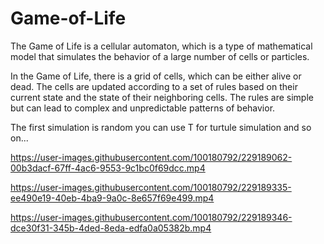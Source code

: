 # Game-of-Life
The Game of Life is a cellular automaton, which is a type of mathematical model that simulates the behavior of a large number of cells or particles.

In the Game of Life, there is a grid of cells, which can be either alive or dead. The cells are updated according to a set of rules based on their current state and the state of their neighboring cells. 
The rules are simple but can lead to complex and unpredictable patterns of behavior.

The first simulation is random
you can use T for turtule simulation and so on...




https://user-images.githubusercontent.com/100180792/229189062-00b3dacf-67ff-4ac6-9553-9c1bc0f69dcc.mp4



https://user-images.githubusercontent.com/100180792/229189335-ee490e19-40eb-4ba9-9a0c-8e657f69e499.mp4



https://user-images.githubusercontent.com/100180792/229189346-dce30f31-345b-4ded-8eda-edfa0a05382b.mp4

